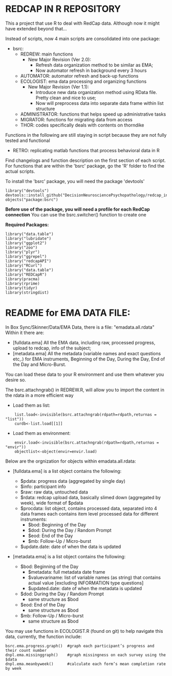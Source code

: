 # REDCAP IN R REPOSITORY
This a project that use R to deal with RedCap data. Although now it might have extended beyond that...

Instead of scripts, now 4 main scripts are consolidated into one package:
- bsrc:
	- REDREW: main functions
		- New Major Revision (Ver 2.0):  
			- Refresh data organization method to be similar as EMA; 
			- Now automator refresh in background every 3 hours
	- AUTOMATOR: automator refresh and back-up functions
	- ECOLOGIST: ema data processing and organizing functions 
		- New Major Revision (Ver 1.1):  
			- Introduce new data organization method using RData file. Pretty clean and nice to use;
			- Now will preprocess data into separate data frame within list structure
	- ADMINISTRATOR: functions that helps speed up administrative tasks
	- MIGRATOR: functions for migrating data from access 
	- THOR: codes specifically deals with contents on thorndike

Functions in the following are still staying in script because they are not fully tested and functional
- RETRO: replicating matlab functions that process behavioral data in R

Find changelogs and function description on the first section of each script. For functions that are within the 'bsrc' package, go the 'R' folder to find the actual scripts.

To install the 'bsrc' package, you will need the package 'devtools'
```
library("devtools")
devtools::install_github("DecisionNeurosciencePsychopathology/redcap_in_r")
objects("package:bsrc")
```
**Before use of the package, you will need a profile for each RedCap connection**
You can use the bsrc.switcher() function to create one

**Required Packages:**
```
library("data.table")
library("lubridate")
library("ggplot2")
library("zoo")
library("plyr")
library("ggrepel")
library("redcapAPI")
library("RCurl")
library("data.table")
library("REDCapR")
library(pracma)
library(rprime)
library(tidyr)
library(stringdist)
```
# README for EMA DATA FILE: 
In Box Sync/Skinner/Data/EMA Data, there is a file: "emadata.all.rdata"
Within it there are: 
- [fulldata.ema] All the EMA data, including raw, processed progress, upload to redcap, info of the subject;
- [metadata.ema] All the metadata (variable names and exact questions etc,.) for EMA instruments, Beginning of the Day, During the Day, End of the Day and Micro-Burst.

You can load these data to your R environment and use them whatever you desire so. 

The bsrc.attachngrab() in REDREW.R, will allow you to import the content in the rdata in a more efficient way

- Load them as list:
	
```
	list.load<-invisible(bsrc.attachngrab(rdpath=rdpath,returnas = "list"))
	curdb<-list.load[[1]]
```
- Load them as environment:
```
	envir.load<-invisible(bsrc.attachngrab(rdpath=rdpath,returnas = "envir"))
	objectlist<-object(envir=envir.load)
```	

Below are the orgnization for objects within emadata.all.rdata:

- [fulldata.ema] is a list object contains the following: 
	- $pdata: progress data (aggregated by single day)
	- $info: participant info
	- $raw: raw data, untouched data
	- $rdata: redcap upload data, basically slimed down (aggregated by week), wide format of $pdata
	- $procdata: list object, contains processed data, separated into 4 data frames each contains item level processed data for different instruments: 
		- $bod: Beginning of the Day
		- $dod: During the Day / Random Prompt
		- $eod: End of the Day
		- $mb: Follow-Up / Micro-burst
	- $update.date: date of when the data is updated

- [metadata.ema] is a list object contains the following:
	- $bod: Beginning of the Day
		- $metadata: full metadata date frame
		- $valuevariname: list of variable names (as string) that contains actual value [excluding INFORMATION type questions]
		- $updated.date: date of when the metadata is updated
	- $dod: During the Day / Random Prompt
		- same structure as $bod
	- $eod: End of the Day
		- same structure as $bod
	- $mb: Follow-Up / Micro-burst
		- same structure as $bod
		
You may use functions in ECOLOGIST.R (found on git) to help navigate this data, currently, the function include:
```
bsrc.ema.progress.graph()  #graph each participant’s progress and their count number 
dnpl.ema.missinggraph()    #graph missingness on each survey using the $data
dnpl.ema.meanbyweek()      #calculate each form’s mean completion rate by week
```
